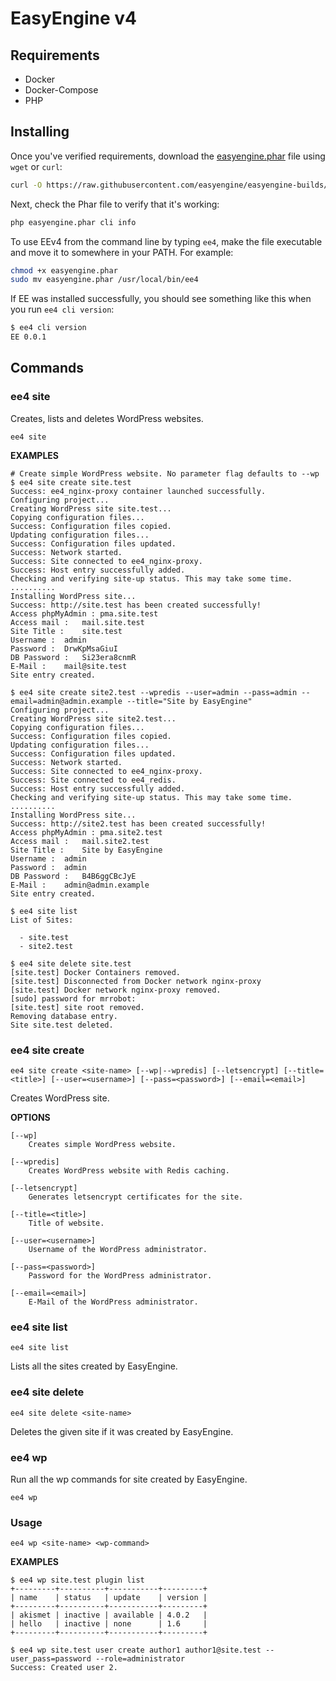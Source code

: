 # EasyEngine v4

## Requirements

* Docker
* Docker-Compose
* PHP

## Installing

Once you've verified requirements, download the [easyengine.phar](https://raw.githubusercontent.com/easyengine/easyengine-builds/master/easyengine.phar) file using `wget` or `curl`:

```bash
curl -O https://raw.githubusercontent.com/easyengine/easyengine-builds/master/easyengine.phar
```

Next, check the Phar file to verify that it's working:

```bash
php easyengine.phar cli info
```

To use EEv4 from the command line by typing `ee4`, make the file executable and move it to somewhere in your PATH. For example:

```bash
chmod +x easyengine.phar
sudo mv easyengine.phar /usr/local/bin/ee4
```

If EE was installed successfully, you should see something like this when you run `ee4 cli version`:

```bash
$ ee4 cli version
EE 0.0.1
```

## Commands

### ee4 site

Creates, lists and deletes WordPress websites.

~~~
ee4 site
~~~


**EXAMPLES**

    # Create simple WordPress website. No parameter flag defaults to --wp
    $ ee4 site create site.test
    Success: ee4_nginx-proxy container launched successfully.
    Configuring project...
    Creating WordPress site site.test...
    Copying configuration files...
    Success: Configuration files copied.
    Updating configuration files...
    Success: Configuration files updated.
    Success: Network started.
    Success: Site connected to ee4_nginx-proxy.
    Success: Host entry successfully added.
    Checking and verifying site-up status. This may take some time.
    ..........
    Installing WordPress site...
    Success: http://site.test has been created successfully!
    Access phpMyAdmin :	pma.site.test
    Access mail :	mail.site.test
    Site Title :	site.test
    Username :	admin
    Password :	DrwKpMsaGiuI
    DB Password :	Si23era8cnmR
    E-Mail :	mail@site.test
    Site entry created.

    $ ee4 site create site2.test --wpredis --user=admin --pass=admin --email=admin@admin.example --title="Site by EasyEngine"
    Configuring project...
    Creating WordPress site site2.test...
    Copying configuration files...
    Success: Configuration files copied.
    Updating configuration files...
    Success: Configuration files updated.
    Success: Network started.
    Success: Site connected to ee4_nginx-proxy.
    Success: Site connected to ee4_redis.
    Success: Host entry successfully added.
    Checking and verifying site-up status. This may take some time.
    ..........
    Installing WordPress site...
    Success: http://site2.test has been created successfully!
    Access phpMyAdmin :	pma.site2.test
    Access mail :	mail.site2.test
    Site Title :	Site by EasyEngine
    Username :	admin
    Password :	admin
    DB Password :	B4B6ggCBcJyE
    E-Mail :	admin@admin.example
    Site entry created.

    $ ee4 site list
    List of Sites:

      - site.test
      - site2.test

    $ ee4 site delete site.test
    [site.test] Docker Containers removed.
    [site.test] Disconnected from Docker network nginx-proxy
    [site.test] Docker network nginx-proxy removed.
    [sudo] password for mrrobot: 
    [site.test] site root removed.
    Removing database entry.
    Site site.test deleted.

### ee4 site create

~~~
ee4 site create <site-name> [--wp|--wpredis] [--letsencrypt] [--title=<title>] [--user=<username>] [--pass=<password>] [--email=<email>]
~~~

Creates WordPress site. 

**OPTIONS**

	[--wp]
		Creates simple WordPress website.

	[--wpredis]
		Creates WordPress website with Redis caching.

	[--letsencrypt]
		Generates letsencrypt certificates for the site.

    [--title=<title>]
        Title of website.

    [--user=<username>]
	    Username of the WordPress administrator.
	 
	[--pass=<password>]
	    Password for the WordPress administrator.
	
	[--email=<email>]
	    E-Mail of the WordPress administrator.

### ee4 site list

~~~
ee4 site list
~~~

Lists all the sites created by EasyEngine.

### ee4 site delete

~~~
ee4 site delete <site-name>
~~~

Deletes the given site if it was created by EasyEngine.

### ee4 wp

Run all the wp commands for site created by EasyEngine.

~~~
ee4 wp
~~~

### Usage

~~~
ee4 wp <site-name> <wp-command>
~~~

**EXAMPLES**

    $ ee4 wp site.test plugin list
    +---------+----------+-----------+---------+
    | name    | status   | update    | version |
    +---------+----------+-----------+---------+
    | akismet | inactive | available | 4.0.2   |
    | hello   | inactive | none      | 1.6     |
    +---------+----------+-----------+---------+

    $ ee4 wp site.test user create author1 author1@site.test --user_pass=password --role=administrator
    Success: Created user 2.